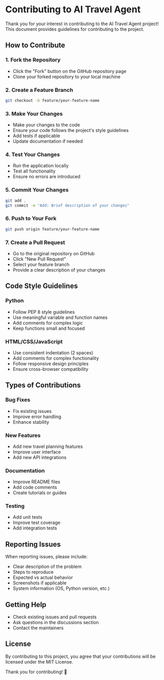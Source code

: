 # Contributing to AI Travel Agent

Thank you for your interest in contributing to the AI Travel Agent project! This document provides guidelines for contributing to the project.

## How to Contribute

### 1. Fork the Repository
- Click the "Fork" button on the GitHub repository page
- Clone your forked repository to your local machine

### 2. Create a Feature Branch
```bash
git checkout -b feature/your-feature-name
```

### 3. Make Your Changes
- Make your changes to the code
- Ensure your code follows the project's style guidelines
- Add tests if applicable
- Update documentation if needed

### 4. Test Your Changes
- Run the application locally
- Test all functionality
- Ensure no errors are introduced

### 5. Commit Your Changes
```bash
git add .
git commit -m "Add: Brief description of your changes"
```

### 6. Push to Your Fork
```bash
git push origin feature/your-feature-name
```

### 7. Create a Pull Request
- Go to the original repository on GitHub
- Click "New Pull Request"
- Select your feature branch
- Provide a clear description of your changes

## Code Style Guidelines

### Python
- Follow PEP 8 style guidelines
- Use meaningful variable and function names
- Add comments for complex logic
- Keep functions small and focused

### HTML/CSS/JavaScript
- Use consistent indentation (2 spaces)
- Add comments for complex functionality
- Follow responsive design principles
- Ensure cross-browser compatibility

## Types of Contributions

### Bug Fixes
- Fix existing issues
- Improve error handling
- Enhance stability

### New Features
- Add new travel planning features
- Improve user interface
- Add new API integrations

### Documentation
- Improve README files
- Add code comments
- Create tutorials or guides

### Testing
- Add unit tests
- Improve test coverage
- Add integration tests

## Reporting Issues

When reporting issues, please include:
- Clear description of the problem
- Steps to reproduce
- Expected vs actual behavior
- Screenshots if applicable
- System information (OS, Python version, etc.)

## Getting Help

- Check existing issues and pull requests
- Ask questions in the discussions section
- Contact the maintainers

## License

By contributing to this project, you agree that your contributions will be licensed under the MIT License.

Thank you for contributing! 🚀
